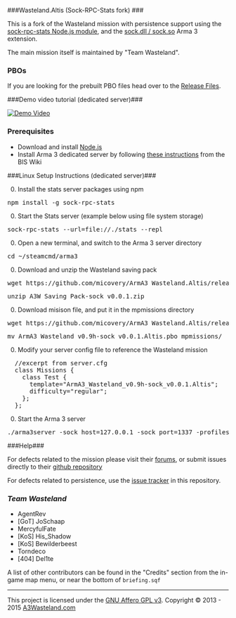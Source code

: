 ###Wasteland.Altis (Sock-RPC-Stats fork) ###

This is a fork of the Wasteland mission with persistence support using the [sock-rpc-stats Node.js module](https://www.npmjs.org/package/sock-rpc-stats), and the [sock.dll / sock.so](https://bitbucket.org/micovery/sock.dll) Arma 3 extension.

The main mission itself is maintained by "Team Wasteland".

### PBOs ###

If you are looking for the prebuilt PBO files head over to the [Release Files](https://github.com/micovery/ArmA3_Wasteland.Altis/releases/). 

###Demo video tutorial (dedicated server)###


[![Demo Video](http://img.youtube.com/vi/-NIziTcKwok/0.jpg)](http://www.youtube.com/watch?v=-NIziTcKwok)

### Prerequisites ###
  * Download and install [Node.js](http://nodejs.org/download/)
  * Install Arma 3 dedicated server by following [these instructions](https://community.bistudio.com/wiki/Arma_3_Dedicated_Server) from the BIS Wiki
  

###Linux Setup Instructions (dedicated server)###

0. Install the stats server packages using npm
<pre>npm install -g sock-rpc-stats</pre>
0. Start the Stats server (example below using file system storage)
<pre>sock-rpc-stats --url=file://./stats --repl</pre>
0. Open a new terminal, and switch to the Arma 3 server directory
<pre>cd ~/steamcmd/arma3</pre>
0. Download and unzip the Wasteland saving pack  
<pre>wget https://github.com/micovery/ArmA3_Wasteland.Altis/releases/download/v0.0.1/A3W_Saving_Pack-sock_v0.0.1.zip</pre>
<pre>unzip A3W_Saving_Pack-sock_v0.0.1.zip</pre>
0. Download misison file, and put it in the mpmissions directory
<pre>wget https://github.com/micovery/ArmA3_Wasteland.Altis/releases/download/v0.0.1/ArmA3_Wasteland_v0.9h-sock_v0.0.1.Altis.pbo</pre>
<pre>mv ArmA3_Wasteland_v0.9h-sock_v0.0.1.Altis.pbo mpmissions/</pre>
0. Modify your server config file to reference the Wasteland mission
<pre>
  //excerpt from server.cfg
  class Missions {
    class Test {
      template="ArmA3_Wasteland_v0.9h-sock_v0.0.1.Altis";
      difficulty="regular";
    };
  };
</pre>
0. Start the Arma 3 server
<pre>./arma3server -sock_host=127.0.0.1 -sock_port=1337 -profiles=server -config=server/server.cfg -cfg=server/arma3.cfg -port=2302 -filePatching</pre>


###Help###


For defects related to the mission please visit their [forums](http://forums.a3wasteland.com/), or submit issues directly to their [github repository](https://github.com/A3Wasteland/ArmA3_Wasteland.Altis/issues)

For defects related to persistence, use the [issue tracker](https://github.com/micovery/ArmA3_Wasteland.Altis/issues) in this repository.


### *Team Wasteland* ###

* AgentRev
* [GoT] JoSchaap
* MercyfulFate
* [KoS] His_Shadow
* [KoS] Bewilderbeest
* Torndeco
* [404] Del1te

A list of other contributors can be found in the "Credits" section from the in-game map menu, or near the bottom of `briefing.sqf`

---

This project is licensed under the [GNU Affero GPL v3](http://tldrlegal.com/l/agpl3). Copyright © 2013 - 2015 [A3Wasteland.com](http://a3wasteland.com/)
